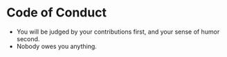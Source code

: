 # Code of Conduct

- You will be judged by your contributions first, and your sense of humor second.
- Nobody owes you anything.

